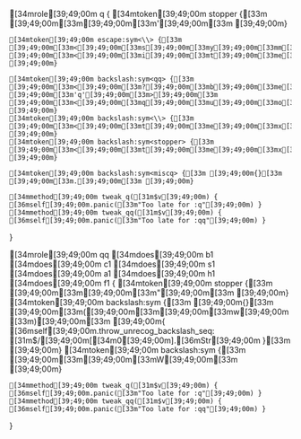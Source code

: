 [34mrole[39;49;00m q {
    [34mtoken[39;49;00m stopper {[33m [39;49;00m[33m\[39;49;00m[33m'[39;49;00m[33m [39;49;00m}

    [34mtoken[39;49;00m escape:sym<\\> {[33m [39;49;00m[33m<[39;49;00m[33ms[39;49;00m[33my[39;49;00m[33mm[39;49;00m[33m>[39;49;00m[33m [39;49;00m[33m<[39;49;00m[33mi[39;49;00m[33mt[39;49;00m[33me[39;49;00m[33mm[39;49;00m[33m=[39;49;00m[33m.[39;49;00m[33mb[39;49;00m[33ma[39;49;00m[33mc[39;49;00m[33mk[39;49;00m[33ms[39;49;00m[33ml[39;49;00m[33ma[39;49;00m[33ms[39;49;00m[33mh[39;49;00m[33m>[39;49;00m[33m [39;49;00m}

    [34mtoken[39;49;00m backslash:sym<qq> {[33m [39;49;00m[33m<[39;49;00m[33m?[39;49;00m[33mb[39;49;00m[33me[39;49;00m[33mf[39;49;00m[33mo[39;49;00m[33mr[39;49;00m[33me[39;49;00m[33m [39;49;00m[33m'q'[39;49;00m[33m>[39;49;00m[33m [39;49;00m[33m<[39;49;00m[33mq[39;49;00m[33mu[39;49;00m[33mo[39;49;00m[33mt[39;49;00m[33me[39;49;00m[33m=[39;49;00m[33m.[39;49;00m[33mL[39;49;00m[33mA[39;49;00m[33mN[39;49;00m[33mG[39;49;00m[33m([39;49;00m[33m'MAIN'[39;49;00m[33m,[39;49;00m[33m'quote'[39;49;00m[33m)[39;49;00m[33m>[39;49;00m[33m [39;49;00m}
    [34mtoken[39;49;00m backslash:sym<\\> {[33m [39;49;00m[33m<[39;49;00m[33mt[39;49;00m[33me[39;49;00m[33mx[39;49;00m[33mt[39;49;00m[33m=[39;49;00m[33m.[39;49;00m[33ms[39;49;00m[33my[39;49;00m[33mm[39;49;00m[33m>[39;49;00m[33m [39;49;00m}
    [34mtoken[39;49;00m backslash:sym<stopper> {[33m [39;49;00m[33m<[39;49;00m[33mt[39;49;00m[33me[39;49;00m[33mx[39;49;00m[33mt[39;49;00m[33m=[39;49;00m[33m.[39;49;00m[33ms[39;49;00m[33mt[39;49;00m[33mo[39;49;00m[33mp[39;49;00m[33mp[39;49;00m[33me[39;49;00m[33mr[39;49;00m[33m>[39;49;00m[33m [39;49;00m}

    [34mtoken[39;49;00m backslash:sym<miscq> {[33m [39;49;00m{}[33m [39;49;00m[33m.[39;49;00m[33m [39;49;00m}

    [34mmethod[39;49;00m tweak_q([31m$v[39;49;00m) { [36mself[39;49;00m.panic([33m"Too late for :q"[39;49;00m) }
    [34mmethod[39;49;00m tweak_qq([31m$v[39;49;00m) { [36mself[39;49;00m.panic([33m"Too late for :qq"[39;49;00m) }
}

[34mrole[39;49;00m qq [34mdoes[39;49;00m b1 [34mdoes[39;49;00m c1 [34mdoes[39;49;00m s1 [34mdoes[39;49;00m a1 [34mdoes[39;49;00m h1 [34mdoes[39;49;00m f1 {
    [34mtoken[39;49;00m stopper {[33m [39;49;00m[33m\[39;49;00m[33m"[39;49;00m[33m [39;49;00m}
    [34mtoken[39;49;00m backslash:sym<unrec> {[33m [39;49;00m{}[33m [39;49;00m[33m([39;49;00m[33m\[39;49;00m[33mw[39;49;00m[33m)[39;49;00m[33m [39;49;00m{ [36mself[39;49;00m.throw_unrecog_backslash_seq: [31m$/[39;49;00m[[34m0[39;49;00m].[36mStr[39;49;00m }[33m [39;49;00m}
    [34mtoken[39;49;00m backslash:sym<misc> {[33m [39;49;00m[33m\[39;49;00m[33mW[39;49;00m[33m [39;49;00m}

    [34mmethod[39;49;00m tweak_q([31m$v[39;49;00m) { [36mself[39;49;00m.panic([33m"Too late for :q"[39;49;00m) }
    [34mmethod[39;49;00m tweak_qq([31m$v[39;49;00m) { [36mself[39;49;00m.panic([33m"Too late for :qq"[39;49;00m) }
}
